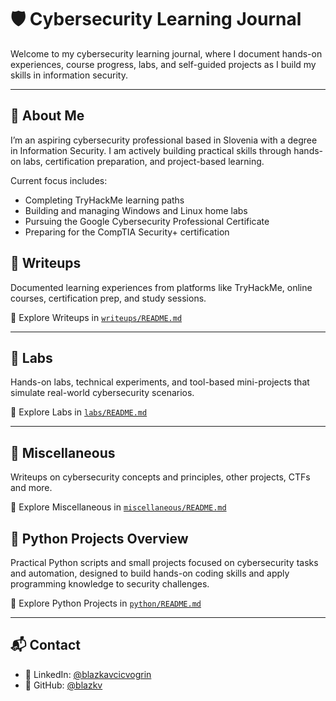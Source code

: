 # 🛡️ Cybersecurity Learning Journal

Welcome to my cybersecurity learning journal, where I document hands-on experiences, course progress, labs, and self-guided projects as I build my skills in information security.

---

## 👋 About Me

I’m an aspiring cybersecurity professional based in Slovenia with a degree in Information Security. I am actively building practical skills through hands-on labs, certification preparation, and project-based learning.

Current focus includes:
- Completing TryHackMe learning paths
- Building and managing Windows and Linux home labs
- Pursuing the Google Cybersecurity Professional Certificate
- Preparing for the CompTIA Security+ certification

## 📝 Writeups

Documented learning experiences from platforms like TryHackMe, online courses, certification prep, and study sessions.

📁 Explore Writeups in [`writeups/README.md`](writeups/README.md)

---

## 🧪 Labs

Hands-on labs, technical experiments, and tool-based mini-projects that simulate real-world cybersecurity scenarios.

📁 Explore Labs in [`labs/README.md`](labs/README.md)

---

## 🧠 Miscellaneous

Writeups on cybersecurity concepts and principles, other projects, CTFs and more.

📁 Explore Miscellaneous in [`miscellaneous/README.md`](miscellaneous/README.md)

## 🐍 Python Projects Overview

Practical Python scripts and small projects focused on cybersecurity tasks and automation, designed to build hands-on coding skills and apply programming knowledge to security challenges.

📁 Explore Python Projects in [`python/README.md`](python/README.md)

---

## 📬 Contact

- 💼 LinkedIn: [@blazkavcicvogrin](https://www.linkedin.com/in/blazkavcicvogrin/)  
- 🐙 GitHub: [@blazkv](https://github.com/blazkv)
